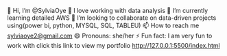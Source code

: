 👋 Hi, I’m @SylviaOye
👀 I love working with data analysis
🌱 I’m currently learning detailed AWS
💞️ I’m looking to collaborate on data-driven projects using(power bi, python, MYSQL, SQL, TABLEU)
📫 How to reach me sylviaoye2@gmail.com
😄 Pronouns: she/her
⚡ Fun fact: I am very fun to work with
click this link to view my portfolio http://127.0.0.1:5500/index.html

<!---
SylviaOyew/SylviaOyew is a ✨ special ✨ repository because its `README.md` (this file) appears on your GitHub profile.
You can click the Preview link to take a look at your changes.
--->
